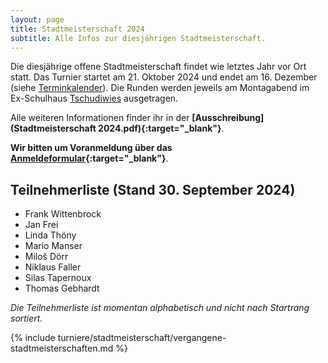 ```yaml
---
layout: page
title: Stadtmeisterschaft 2024
subtitle: Alle Infos zur diesjährigen Stadtmeisterschaft.
---
```


Die diesjährige offene Stadtmeisterschaft findet wie letztes Jahr vor Ort statt. Das Turnier startet am 21. Oktober 2024
und endet am 16. Dezember (siehe [Terminkalender](/terminkalender)). Die Runden werden jeweils am Montagabend im
Ex-Schulhaus [Tschudiwies](/info) ausgetragen.

Alle weiteren Informationen finder ihr in der **[Ausschreibung](Stadtmeisterschaft 2024.pdf){:target="\_blank"}**.

**Wir bitten um Voranmeldung über das [Anmeldeformular](https://forms.gle/w8ai1EabNHSuSdBN9){:target="\_blank"}**.

## Teilnehmerliste (Stand 30. September 2024)

- Frank Wittenbrock
- Jan Frei
- Linda Thöny
- Mario Manser
- Miloš Dörr
- Niklaus Faller
- Silas Tapernoux
- Thomas Gebhardt

_Die Teilnehmerliste ist momentan alphabetisch und nicht nach Startrang sortiert._

{% include turniere/stadtmeisterschaft/vergangene-stadtmeisterschaften.md %}

